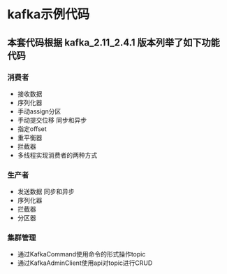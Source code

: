 # kafka示例代码
## 本套代码根据 kafka_2.11_2.4.1 版本列举了如下功能代码
### 消费者
* 接收数据
* 序列化器
* 手动assign分区
* 手动提交位移 同步和异步
* 指定offset
* 重平衡器
* 拦截器
* 多线程实现消费者的两种方式
### 生产者
* 发送数据 同步和异步
* 序列化器
* 拦截器
* 分区器
### 集群管理
* 通过KafkaCommand使用命令的形式操作topic
* 通过KafkaAdminClient使用api对topic进行CRUD